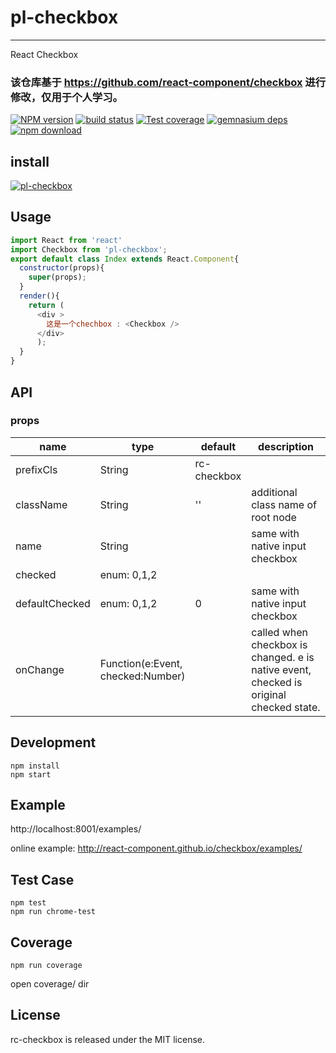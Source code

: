 # pl-checkbox
---

React Checkbox

### 该仓库基于 https://github.com/react-component/checkbox 进行修改，仅用于个人学习。

[![NPM version][npm-image]][npm-url]
[![build status][travis-image]][travis-url]
[![Test coverage][coveralls-image]][coveralls-url]
[![gemnasium deps][gemnasium-image]][gemnasium-url]
[![npm download][download-image]][download-url]

[npm-image]: https://img.shields.io/npm/v/pl-checkbox.svg?style=flat-square
[npm-url]: https://www.npmjs.com/package/pl-checkbox
[travis-image]: https://travis-ci.org/peterchenhdu/pl-checkbox.svg?branch=master
[travis-url]: https://travis-ci.org/peterchenhdu/pl-checkbox

[coveralls-image]: https://img.shields.io/coveralls/peterchenhdu/pl-checkbox.svg?style=flat-square
[coveralls-url]: https://coveralls.io/r/peterchenhdu/pl-checkbox?branch=master
[gemnasium-image]: http://img.shields.io/gemnasium/peterchenhdu/pl-checkbox.svg?style=flat-square
[gemnasium-url]: https://gemnasium.com/peterchenhdu/pl-checkbox

[download-image]: https://img.shields.io/npm/dm/pl-checkbox.svg?style=flat-square
[download-url]: https://www.npmjs.com/package/pl-checkbox

## install

[![pl-checkbox](https://nodei.co/npm/pl-checkbox.png)](https://npmjs.org/package/pl-checkbox)

## Usage

```js
import React from 'react'
import Checkbox from 'pl-checkbox';
export default class Index extends React.Component{
  constructor(props){
    super(props);
  }
  render(){
    return (
      <div >
        这是一个chechbox : <Checkbox />
      </div>
      );
  }
}
```

## API

### props

<table class="table table-bordered table-striped">
    <thead>
    <tr>
        <th style="width: 100px;">name</th>
        <th style="width: 50px;">type</th>
        <th style="width: 50px;">default</th>
        <th>description</th>
    </tr>
    </thead>
    <tbody>
        <tr>
          <td>prefixCls</td>
          <td>String</td>
          <td>rc-checkbox</td>
          <td></td>
        </tr>
        <tr>
          <td>className</td>
          <td>String</td>
          <td>''</td>
          <td>additional class name of root node</td>
        </tr>
         <tr>
          <td>name</td>
          <td>String</td>
          <td></td>
          <td>same with native input checkbox</td>
        </tr>
        <tr>
          <td>checked</td>
          <td>enum: 0,1,2</td>
          <td></td>
          <td></td>
        </tr>
        <tr>
          <td>defaultChecked</td>
          <td>enum: 0,1,2</td>
          <td>0</td>
          <td>same with native input checkbox</td>
        <tr>
          <td>onChange</td>
          <td>Function(e:Event, checked:Number)</td>
          <td></td>
          <td>called when checkbox is changed. e is native event, checked is original checked state.</td>
        </tr>
    </tbody>
</table>

## Development

```
npm install
npm start
```

## Example

http://localhost:8001/examples/

online example: http://react-component.github.io/checkbox/examples/

## Test Case

```
npm test
npm run chrome-test
```

## Coverage

```
npm run coverage
```

open coverage/ dir


## License

rc-checkbox is released under the MIT license.
